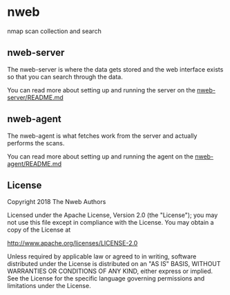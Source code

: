 nweb
========

nmap scan collection and search

nweb-server
-------
The nweb-server is where the data gets stored and the web interface exists so that you can search through the data.

You can read more about setting up and running the server on the [nweb-server/README.md](nweb-server/README.md)


nweb-agent
-------
The nweb-agent is what fetches work from the server and actually performs the scans.

You can read more about setting up and running the agent on the [nweb-agent/README.md](nweb-agent/README.md)


License
-------
Copyright 2018 The Nweb Authors

Licensed under the Apache License, Version 2.0 (the "License");
you may not use this file except in compliance with the License.
You may obtain a copy of the License at

   http://www.apache.org/licenses/LICENSE-2.0

Unless required by applicable law or agreed to in writing, software
distributed under the License is distributed on an "AS IS" BASIS,
WITHOUT WARRANTIES OR CONDITIONS OF ANY KIND, either express or implied.
See the License for the specific language governing permissions and
limitations under the License.


